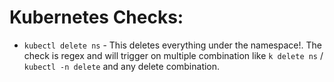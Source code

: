 # Kubernetes Checks:

* `kubectl delete ns` - This deletes everything under the namespace!. The check is regex and will trigger on multiple combination like `k delete ns` / `kubectl -n delete` and any delete combination.